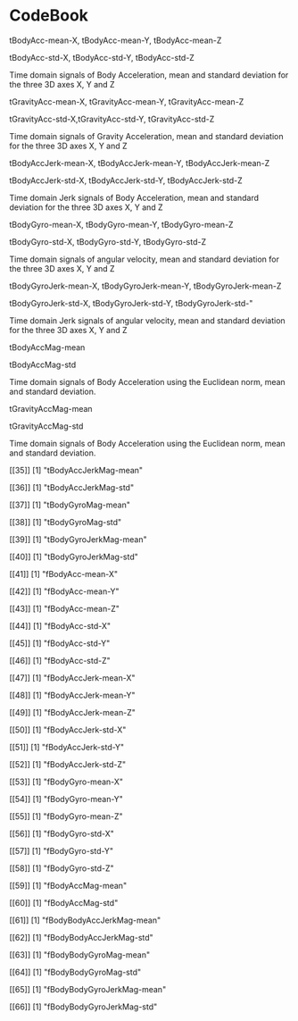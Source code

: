 # CodeBook 

tBodyAcc-mean-X, tBodyAcc-mean-Y, tBodyAcc-mean-Z

tBodyAcc-std-X, tBodyAcc-std-Y, tBodyAcc-std-Z

Time domain signals of Body Acceleration, mean and standard deviation for the three
3D axes X, Y and Z

tGravityAcc-mean-X, tGravityAcc-mean-Y, tGravityAcc-mean-Z

tGravityAcc-std-X,tGravityAcc-std-Y, tGravityAcc-std-Z

Time domain signals of Gravity Acceleration, mean and standard deviation for the three
3D axes X, Y and Z


tBodyAccJerk-mean-X, tBodyAccJerk-mean-Y, tBodyAccJerk-mean-Z

tBodyAccJerk-std-X, tBodyAccJerk-std-Y, tBodyAccJerk-std-Z

Time domain Jerk signals of Body Acceleration, mean and standard deviation for the three
3D axes X, Y and Z

tBodyGyro-mean-X, tBodyGyro-mean-Y, tBodyGyro-mean-Z

tBodyGyro-std-X, tBodyGyro-std-Y, tBodyGyro-std-Z

Time domain signals of angular velocity, mean and standard deviation for the three
3D axes X, Y and Z

tBodyGyroJerk-mean-X, tBodyGyroJerk-mean-Y, tBodyGyroJerk-mean-Z

tBodyGyroJerk-std-X, tBodyGyroJerk-std-Y, tBodyGyroJerk-std-"

Time domain Jerk signals of angular velocity, mean and standard deviation for the three
3D axes X, Y and Z

tBodyAccMag-mean

tBodyAccMag-std

Time domain signals of Body Acceleration using the Euclidean norm, mean and standard 
deviation.

tGravityAccMag-mean

tGravityAccMag-std

Time domain signals of Body Acceleration using the Euclidean norm, mean and standard 
deviation.

[[35]]
[1] "tBodyAccJerkMag-mean"

[[36]]
[1] "tBodyAccJerkMag-std"

[[37]]
[1] "tBodyGyroMag-mean"

[[38]]
[1] "tBodyGyroMag-std"

[[39]]
[1] "tBodyGyroJerkMag-mean"

[[40]]
[1] "tBodyGyroJerkMag-std"

[[41]]
[1] "fBodyAcc-mean-X"

[[42]]
[1] "fBodyAcc-mean-Y"

[[43]]
[1] "fBodyAcc-mean-Z"

[[44]]
[1] "fBodyAcc-std-X"

[[45]]
[1] "fBodyAcc-std-Y"

[[46]]
[1] "fBodyAcc-std-Z"

[[47]]
[1] "fBodyAccJerk-mean-X"

[[48]]
[1] "fBodyAccJerk-mean-Y"

[[49]]
[1] "fBodyAccJerk-mean-Z"

[[50]]
[1] "fBodyAccJerk-std-X"

[[51]]
[1] "fBodyAccJerk-std-Y"

[[52]]
[1] "fBodyAccJerk-std-Z"

[[53]]
[1] "fBodyGyro-mean-X"

[[54]]
[1] "fBodyGyro-mean-Y"

[[55]]
[1] "fBodyGyro-mean-Z"

[[56]]
[1] "fBodyGyro-std-X"

[[57]]
[1] "fBodyGyro-std-Y"

[[58]]
[1] "fBodyGyro-std-Z"

[[59]]
[1] "fBodyAccMag-mean"

[[60]]
[1] "fBodyAccMag-std"

[[61]]
[1] "fBodyBodyAccJerkMag-mean"

[[62]]
[1] "fBodyBodyAccJerkMag-std"

[[63]]
[1] "fBodyBodyGyroMag-mean"

[[64]]
[1] "fBodyBodyGyroMag-std"

[[65]]
[1] "fBodyBodyGyroJerkMag-mean"

[[66]]
[1] "fBodyBodyGyroJerkMag-std"